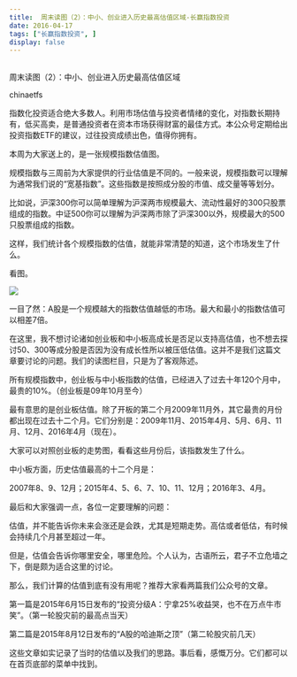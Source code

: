 ```yaml
---
title:  周末读图（2）：中小、创业进入历史最高估值区域-长赢指数投资
date: 2016-04-17
tags: ["长赢指数投资", ]
display: false
---
```



## 



周末读图（2）：中小、创业进入历史最高估值区域




chinaetfs




指数化投资适合绝大多数人。利用市场估值与投资者情绪的变化，对指数长期持有，低买高卖，是普通投资者在资本市场获得财富的最佳方式。本公众号定期给出投资指数ETF的建议，过往投资成绩出色，值得你拥有。




本周为大家送上的，是一张规模指数估值图。



规模指数与三周前为大家提供的行业估值是不同的。一般来说，规模指数可以理解为通常我们说的“宽基指数”。这些指数是按照成分股的市值、成交量等等划分。



比如说，沪深300你可以简单理解为沪深两市规模最大、流动性最好的300只股票组成的指数。中证500你可以理解为沪深两市除了沪深300以外，规模最大的500只股票组成的指数。



这样，我们统计各个规模指数的估值，就能非常清楚的知道，这个市场发生了什么。



看图。



<img data-s="300,640" data-type="png" src="http://mmbiz.qpic.cn/mmbiz/SEPick5M9xjPI8iaeoMF9hQJ4hj7ulYBrmOngmbRrl5wuezfc1exaicdCBU81mztj2XXJOxO0AqHk6uicBBj8Dpf3Q/0?wx_fmt=png" data-ratio="0.5953237410071942" data-w=""/>



一目了然：A股是一个规模越大的指数估值越低的市场。最大和最小的指数估值可以相差7倍。



在这里，我不想讨论诸如创业板和中小板高成长是否足以支持高估值，也不想去探讨50、300等成分股是否因为没有成长性所以被压低估值。这并不是我们这篇文章要讨论的问题。我们的读图栏目，只是为了客观陈述。



所有规模指数中，创业板与中小板指数的估值，已经进入了过去十年120个月中，最贵的10%。（创业板是09年10月至今）



最有意思的是创业板估值。除了开板的第二个月2009年11月外，其它最贵的月份都出现在过去十二个月。它们分别是：2009年11月、2015年4月、5月、6月、11月、12月、2016年4月（现在）。



大家可以对照创业板的走势图，看看这些月份后，该指数发生了什么。



中小板方面，历史估值最高的十二个月是：



2007年8、9、12月；2015年4、5、6、7、10、11、12月；2016年3、4月。





最后和大家强调一点，各位一定要理解的问题：



估值，并不能告诉你未来会涨还是会跌，尤其是短期走势。高估或者低估，有时候会持续几个月甚至超过一年。



但是，估值会告诉你哪里安全，哪里危险。个人认为，古语所云，君子不立危墙之下，倒是颇为适合这里的讨论。



那么，我们计算的估值到底有没有用呢？推荐大家看两篇我们公众号的文章。



第一篇是2015年6月15日发布的“投资分级A：宁拿25%收益哭，也不在万点牛市笑”。（第一轮股灾前的最高点当天）



第二篇是2015年8月12日发布的“A股的哈迪斯之顶”（第二轮股灾前几天）



这些文章如实记录了当时的估值以及我们的思路。事后看，感慨万分。它们都可以在首页底部的菜单中找到。